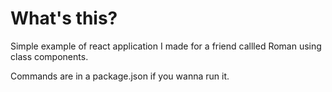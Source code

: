 # What's this?

Simple example of react application I made for a friend callled Roman using class components.

Commands are in a package.json if you wanna run it.
